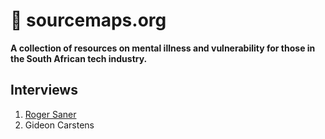 # 🧠 sourcemaps.org

**A collection of resources on mental illness and vulnerability for those in the South African tech industry.**

## Interviews

1. [Roger Saner](//github.com/schalkventer/sourcemaps.org/blob/main/001-roger-saner.md)
2. Gideon Carstens
